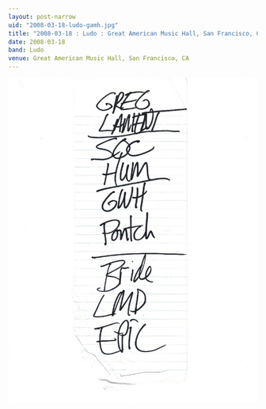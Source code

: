 ```yaml
---
layout: post-narrow
uid: "2008-03-18-ludo-gamh.jpg"
title: "2008-03-18 : Ludo : Great American Music Hall, San Francisco, CA"
date: 2008-03-18
band: Ludo
venue: Great American Music Hall, San Francisco, CA
---
```


<div class="showcase">
  <img src="/img/2008/03/20080318-Ludo-GAMH.jpg" alt="2008-03-18-ludo-gamh.jpg">
</div>
